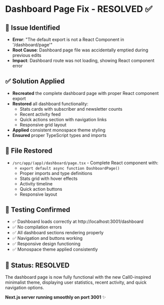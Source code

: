# Dashboard Page Fix - RESOLVED ✅

## 🐛 **Issue Identified**
- **Error**: "The default export is not a React Component in '/dashboard/page'"
- **Root Cause**: Dashboard page file was accidentally emptied during previous edits
- **Impact**: Dashboard route was not loading, showing React component error

## ✅ **Solution Applied**
- **Recreated** the complete dashboard page with proper React component export
- **Restored** all dashboard functionality:
  - Stats cards with subscriber and newsletter counts
  - Recent activity feed
  - Quick actions section with navigation links
  - Responsive grid layout
- **Applied** consistent monospace theme styling
- **Ensured** proper TypeScript types and imports

## 📁 **File Restored**
- `/src/app/(app)/dashboard/page.tsx` - Complete React component with:
  - `export default async function DashboardPage()` 
  - Proper imports and type definitions
  - Stats grid with hover effects
  - Activity timeline
  - Quick action buttons
  - Responsive layout

## 🧪 **Testing Confirmed**
- ✅ Dashboard loads correctly at http://localhost:3001/dashboard
- ✅ No compilation errors
- ✅ All dashboard sections rendering properly
- ✅ Navigation and buttons working
- ✅ Responsive design functioning
- ✅ Monospace theme applied consistently

## 🎯 **Status: RESOLVED**
The dashboard page is now fully functional with the new Call0-inspired minimalist theme, displaying user statistics, recent activity, and quick navigation options.

**Next.js server running smoothly on port 3001** ✨
